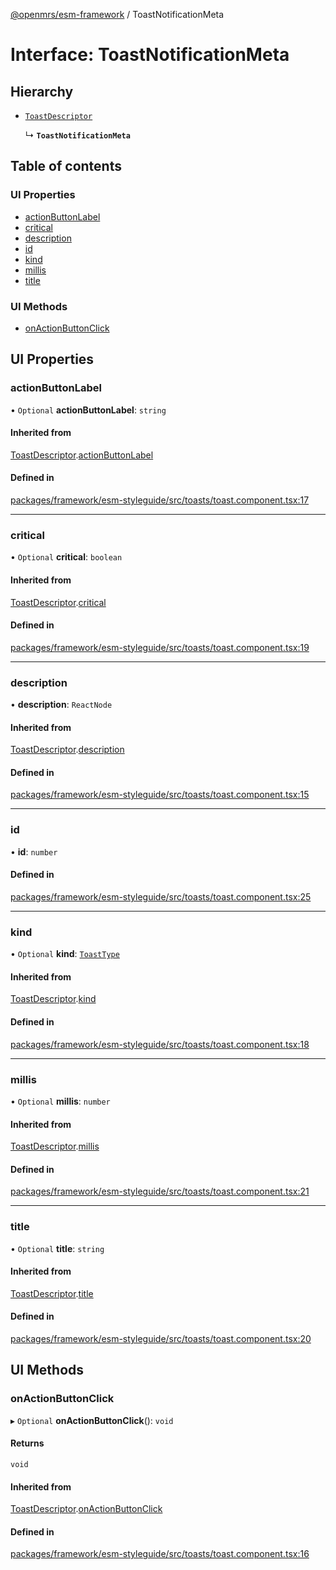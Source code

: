 [@openmrs/esm-framework](../API.md) / ToastNotificationMeta

# Interface: ToastNotificationMeta

## Hierarchy

- [`ToastDescriptor`](ToastDescriptor.md)

  ↳ **`ToastNotificationMeta`**

## Table of contents

### UI Properties

- [actionButtonLabel](ToastNotificationMeta.md#actionbuttonlabel)
- [critical](ToastNotificationMeta.md#critical)
- [description](ToastNotificationMeta.md#description)
- [id](ToastNotificationMeta.md#id)
- [kind](ToastNotificationMeta.md#kind)
- [millis](ToastNotificationMeta.md#millis)
- [title](ToastNotificationMeta.md#title)

### UI Methods

- [onActionButtonClick](ToastNotificationMeta.md#onactionbuttonclick)

## UI Properties

### actionButtonLabel

• `Optional` **actionButtonLabel**: `string`

#### Inherited from

[ToastDescriptor](ToastDescriptor.md).[actionButtonLabel](ToastDescriptor.md#actionbuttonlabel)

#### Defined in

[packages/framework/esm-styleguide/src/toasts/toast.component.tsx:17](https://github.com/openmrs/openmrs-esm-core/blob/main/packages/framework/esm-styleguide/src/toasts/toast.component.tsx#L17)

___

### critical

• `Optional` **critical**: `boolean`

#### Inherited from

[ToastDescriptor](ToastDescriptor.md).[critical](ToastDescriptor.md#critical)

#### Defined in

[packages/framework/esm-styleguide/src/toasts/toast.component.tsx:19](https://github.com/openmrs/openmrs-esm-core/blob/main/packages/framework/esm-styleguide/src/toasts/toast.component.tsx#L19)

___

### description

• **description**: `ReactNode`

#### Inherited from

[ToastDescriptor](ToastDescriptor.md).[description](ToastDescriptor.md#description)

#### Defined in

[packages/framework/esm-styleguide/src/toasts/toast.component.tsx:15](https://github.com/openmrs/openmrs-esm-core/blob/main/packages/framework/esm-styleguide/src/toasts/toast.component.tsx#L15)

___

### id

• **id**: `number`

#### Defined in

[packages/framework/esm-styleguide/src/toasts/toast.component.tsx:25](https://github.com/openmrs/openmrs-esm-core/blob/main/packages/framework/esm-styleguide/src/toasts/toast.component.tsx#L25)

___

### kind

• `Optional` **kind**: [`ToastType`](../API.md#toasttype)

#### Inherited from

[ToastDescriptor](ToastDescriptor.md).[kind](ToastDescriptor.md#kind)

#### Defined in

[packages/framework/esm-styleguide/src/toasts/toast.component.tsx:18](https://github.com/openmrs/openmrs-esm-core/blob/main/packages/framework/esm-styleguide/src/toasts/toast.component.tsx#L18)

___

### millis

• `Optional` **millis**: `number`

#### Inherited from

[ToastDescriptor](ToastDescriptor.md).[millis](ToastDescriptor.md#millis)

#### Defined in

[packages/framework/esm-styleguide/src/toasts/toast.component.tsx:21](https://github.com/openmrs/openmrs-esm-core/blob/main/packages/framework/esm-styleguide/src/toasts/toast.component.tsx#L21)

___

### title

• `Optional` **title**: `string`

#### Inherited from

[ToastDescriptor](ToastDescriptor.md).[title](ToastDescriptor.md#title)

#### Defined in

[packages/framework/esm-styleguide/src/toasts/toast.component.tsx:20](https://github.com/openmrs/openmrs-esm-core/blob/main/packages/framework/esm-styleguide/src/toasts/toast.component.tsx#L20)

## UI Methods

### onActionButtonClick

▸ `Optional` **onActionButtonClick**(): `void`

#### Returns

`void`

#### Inherited from

[ToastDescriptor](ToastDescriptor.md).[onActionButtonClick](ToastDescriptor.md#onactionbuttonclick)

#### Defined in

[packages/framework/esm-styleguide/src/toasts/toast.component.tsx:16](https://github.com/openmrs/openmrs-esm-core/blob/main/packages/framework/esm-styleguide/src/toasts/toast.component.tsx#L16)
